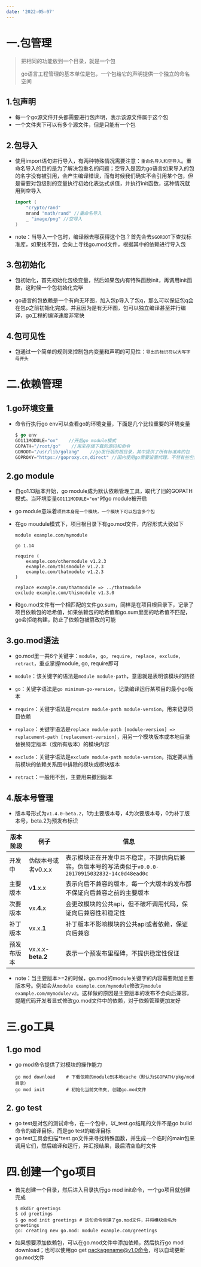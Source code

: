 ```yaml
---
date: '2022-05-07'
---
```


# 一.包管理

> 把相同的功能放到一个目录，就是一个包
> 
> go语言工程管理的基本单位是包，一个包给它的声明提供一个独立的命名空间

## 1.包声明

- 每一个go源文件开头都需要进行包声明，表示该源文件属于这个包
- 一个文件夹下可以有多个源文件，但是只能有一个包

## 2.包导入

- 使用import语句进行导入，有两种特殊情况需要注意：`重命名导入和空导入`。重命名导入的目的是为了解决包重名的问题；空导入是因为go语言如果导入的包的名字没有被引用，会产生编译错误，而有时候我们确实不会引用某个包，但是需要对包级别的变量执行初始化表达式求值，并执行init函数，这种情况就用到空导入
  
  ```go
  import (
      "crypto/rand"
      mrand "math/rand" //重命名导入
      _ "image/png" //空导入
  )
  ```

- note：当导入一个包时，编译器去哪获得这个包？首先会去`$GOROOT`下查找标准库，如果找不到，会向上寻找go.mod文件，根据其中的依赖进行导入包

## 3.包初始化

- 包初始化，首先初始化包级变量，然后如果包内有特殊函数init，再调用init函数，这时候一个包初始化完毕

- go语言的包依赖是一个有向无环图，加入包p导入了包q，那么可以保证包q会在包p之前初始化完成。并且因为是有无环图，包可以独立编译甚至并行编译，go工程的编译速度非常快

## 4.包可见性

- 包通过一个简单的规则来控制包内变量和声明的可见性：`导出的标识符以大写字母开头`

# 二.依赖管理

## 1.go环境变量

- 命令行执行go env可以查看go的环境变量，下面是几个比较重要的环境变量
  
  ```go
  $ go env
  GO111MODULE="on"    //开启go module模式
  GOPATH="/root/go"    //用来存储下载的源码和命令
  GOROOT="/usr/lib/golang"    //go发行版的根目录，其中提供了所有标准库的包
  GOPROXY="https://goproxy.cn,direct" //国内使用go需要设置代理，不然有些包无法下载
  ```

## 2.go module

- 自go1.13版本开始，go module成为默认依赖管理工具，取代了旧的GOPATH模式。当环境变量`GO111MODULE="on"`时go module被开启

- go module意味着`项目本身是一个模块，一个模块下可以包含多个包`

- 在go moudule模式下，项目根目录下有go.mod文件，内容形式大致如下
  
  ```go-mod
  module example.com/mymodule
  
  go 1.14
  
  require (
      example.com/othermodule v1.2.3
      example.com/thismodule v1.2.3
      example.com/thatmodule v1.2.3
  )
  
  replace example.com/thatmodule => ../thatmodule
  exclude example.com/thismodule v1.3.0
  ```

- 和go.mod文件有一个相匹配的文件go.sum，同样是在项目根目录下，记录了项目依赖包的哈希值，如果依赖包的哈希值和go.sum里面的哈希值不匹配，go会拒绝构建，防止了依赖包被篡改的可能

## 3.go.mod语法

- go.mod里一共6个关键字：`module, go, require, replace, exclude, retract`，重点掌握module, go, require即可

- `module`：该关键字的语法是`module module-path`，意思就是表明该模块的路径

- `go`：关键字语法是`go minimum-go-version`，记录编译运行某项目的最小go版本

- `require`：关键字语法是`require module-path module-version`，用来记录项目依赖

- `replace`：关键字语法是`replace module-path [module-version] => replacement-path [replacement-version]`，用另一个模块版本或本地目录替换特定版本（或所有版本）的模块内容

- `exclude`：关键字语法是`exclude module-path module-version`，指定要从当前模块的依赖关系图中排除的模块或模块版本

- `retract`：一般用不到，主要用来撤回版本

## 4.版本号管理

- 版本号形式为`v1.4.0-beta.2`，1为主要版本号，4为次要版本号，0为补丁版本号，beta.2为预发布标识

| 版本阶段  | 例子                | 信息                                                                   |
| ----- | ----------------- | -------------------------------------------------------------------- |
| 开发中   | 伪版本号或者v0.x.x      | 表示模块正在开发中且不稳定，不提供向后兼容。伪版本号的写法类似于`v0.0.0-20170915032832-14c0d48ead0c` |
| 主要版本  | v**1**.x.x        | 表示向后不兼容的版本，每一个大版本的发布都不保证向后兼容之前的主要版本                                  |
| 次要版本  | vx.**4**.x        | 会更改模块的公共api，但不破坏调用代码，保证向后兼容性和稳定性                                     |
| 补丁版本  | vx.x.**1**        | 补丁版本不影响模块的公共api或者依赖，保证向后兼容                                           |
| 预发布版本 | vx.x.x-**beta.2** | 表示一个预发布里程碑，不提供稳定性保证                                                  |

- note：当主要版本>=2的时候，go.mod的module关键字的内容需要附加主要版本号。例如会从`module example.com/mymodule`修改为`module example.com/mymodule/v2`。这样做的原因是主要版本的发布不会向后兼容，提醒代码开发者显式修改go.mod文件中的依赖，对于依赖管理更加友好

# 三.go工具

## 1.go mod

- go mod命令提供了对模块的操作能力
  
  ```shell
  go mod download    # 下载依赖的module到本地cache（默认为$GOPATH/pkg/mod目录）
  go mod init        # 初始化当前文件夹, 创建go.mod文件
  ```

## 2. go test

- go test是对包的测试命令，在一个包中，以_test.go结尾的文件不是go build命令的编译目标，而是go test的编译目标
- go test工具会扫描*test.go文件来寻找特殊函数，并生成一个临时的main包来调用它们，然后编译和运行，并汇报结果，最后清空临时文件

# 四.创建一个go项目

- 首先创建一个目录，然后进入目录执行go mod init命令，一个go项目就创建完成
  
  ```shell
  $ mkdir greetings
  $ cd greetings
  $ go mod init greetings # 这句命令创建了go.mod文件，并将模块命名为greetings
  go: creating new go.mod: module example.com/greetings
  ```

- 如果想要添加依赖包，可以在go.mod文件中添加依赖，然后执行go mod download；也可以使用go get packagename@v1.0命令，可以自动更新go.mod文件

